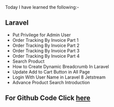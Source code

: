 Today I have learned the following:-

## Laravel
- Put Privilege for Admin User
- Order Tracking By Invoice Part 1
- Order Tracking By Invoice Part 2
- Order Tracking By Invoice Part 3
- Order Tracking By Invoice Part 4
- Search Product
- How to Create Dynamic Breadcrumb In Laravel
- Update Add to Cart Button in All Page
- Login With User Name in Laravel 8 Jetstream
- Advance Product Search Introduction

## For Github Code Click [here](https://github.com/Vishal-sarkar/Advanced-Ecommerce-Website/commit/313e91461460f5ab47c32137fc7f2500fd2a2cde)
